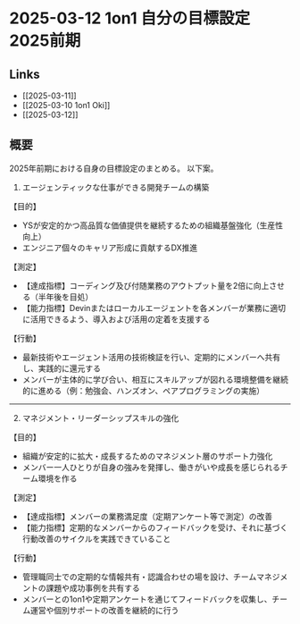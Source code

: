 # 2025-03-12 1on1 自分の目標設定 2025前期

## Links

- [[2025-03-11]]
- [[2025-03-10 1on1 Oki]]
- [[2025-03-12]]

## 概要

2025年前期における自身の目標設定のまとめる。
以下案。

1. エージェンティックな仕事ができる開発チームの構築

【目的】
- YSが安定的かつ高品質な価値提供を継続するための組織基盤強化（生産性向上）
- エンジニア個々のキャリア形成に貢献するDX推進

【測定】
- 【達成指標】コーディング及び付随業務のアウトプット量を2倍に向上させる（半年後を目処）
- 【能力指標】Devinまたはローカルエージェントを各メンバーが業務に適切に活用できるよう、導入および活用の定着を支援する

【行動】
- 最新技術やエージェント活用の技術検証を行い、定期的にメンバーへ共有し、実践的に還元する
- メンバーが主体的に学び合い、相互にスキルアップが図れる環境整備を継続的に進める（例：勉強会、ハンズオン、ペアプログラミングの実施）

---

2. マネジメント・リーダーシップスキルの強化

【目的】
- 組織が安定的に拡大・成長するためのマネジメント層のサポート力強化
- メンバー一人ひとりが自身の強みを発揮し、働きがいや成長を感じられるチーム環境を作る

【測定】
- 【達成指標】メンバーの業務満足度（定期アンケート等で測定）の改善
- 【能力指標】定期的なメンバーからのフィードバックを受け、それに基づく行動改善のサイクルを実践できていること

【行動】
- 管理職同士での定期的な情報共有・認識合わせの場を設け、チームマネジメントの課題や成功事例を共有する
- メンバーとの1on1や定期アンケートを通じてフィードバックを収集し、チーム運営や個別サポートの改善を継続的に行う

